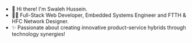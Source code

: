 
- 👋 Hi there! I'm Swaleh Hussein.
- 👨‍💻 Full-Stack Web Developer, Embedded Systems Engineer and FTTH & HFC Network Designer.
- ✨ Passionate about creating innovative product-service hybrids through technology synergies!


<!---
vibraniumSwaleh/vibraniumSwaleh is a ✨ special ✨ repository because its `README.md` (this file) appears on your GitHub profile.
You can click the Preview link to take a look at your changes.
--->
